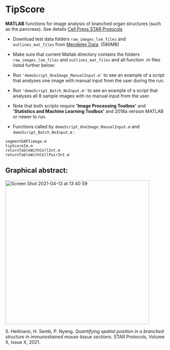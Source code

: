 # TipScore
**MATLAB** functions for image analysis of branched organ structures (such as the pancreas). See details [Cell Press STAR Protocols](https://docs.google.com/document/d/143IZt6-4IdLZK5zwaFn9D988-nppJYnUX7sv5Kt3IIc/edit)

- Download test data folders ``` raw_images_lsm_files ``` and ``` outlines_mat_files ``` from [Mendeley Data](https://data.mendeley.com/drafts/nr9cyyk265). (580MB) 

- Make sure that current Matlab directory contains the folders ``` raw_images_lsm_files ``` and ``` outlines_mat_files ``` and all function .m files listed further below:

- Run ``` 'demoScript_OneImage_ManualInput.m' ``` to see an example of a script that analyses one image with manual input from the user during the run.

- Run ``` 'demoScript_Batch_NoInput.m' ``` to see an example of a script that analyses all 8 sample images with no manual input from the user.

- Note that both scripts require **'Image Processing Toolbox'** and **'Statistics and Machine Learning Toolbox'** and 2018a version MATLAB or newer to run.

- Functions called by ``` demoScript_OneImage_ManualInput.m ``` and  ``` demoScript_Batch_NoInput.m ``` :

```
segmentDAPIimage.m
tipScoreIm.m
returnTableWithCellInt.m
returnTableWithCellPairInt.m
```


## Graphical abstract: 

<img width="450" alt="Screen Shot 2021-04-13 at 13 40 59" src="https://user-images.githubusercontent.com/11952601/114546969-164dfa00-9c5e-11eb-9051-7f91bb9edbd6.png">

S. Heilmann, H. Semb, P. Nyeng. *Quantifying spatial position in a branched structure in immunostained mouse tissue sections*. STAR Protocols, Volume X, Issue X, 2021.
